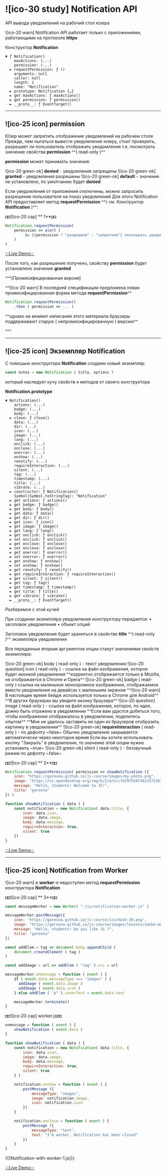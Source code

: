 # ![ico-30 study] Notification API

API вывода уведомлений на рабочий стол юзера

![ico-20 warn] Notification API работает только с приложениями, работающими на протоколе **https**

Конструктор **Notification**

~~~console
▼ ƒ Notification()
    maxActions: (...)
    permission: (...)
  ► requestPermission: ƒ ()
    arguments: null
    caller: null
    length: 1
    name: "Notification"
  ► prototype: Notification {…}
  ► get maxActions: ƒ maxActions()
  ► get permission: ƒ permission()
  ► __proto__: ƒ EventTarget()
~~~

___________________________________________

## ![ico-25 icon] permission

Юзер может запретить отображение уведомлений на рабочем столе
Прежде, чем пытаться вывести уведомление юзеру, стоит проверить, разрешает ли пользователь отображать уведомления
т.е. посмотреть значение свойства **permission** ^^( read-only )^^

**permission** может принимать значения:

![ico-20 green-ok] **denied**  - уведомления запрещены
![ico-20 green-ok] **granted** - уведомления разрешены
![ico-20 green-ok] **default** - значение не установлено, по умолчанию будет **denied**

Если уведомления от приложения отключены, можно запросить разрешение пользователя на показ уведомлений
Для этого Notification API предоставляет метод **requestPermission**
^^( см. Конструктор **Notification** )^^:

◘◘![ico-20 cap] ** 1**◘◘

~~~js
Notification.requestPermission(
    permission => alert (
        `Вы ${permission ? "разрешили" : "запретили"} показывать уведомления приложению ${location.host}`
    )
)
~~~

[:::Live Demo:::](https://garevna.github.io/js-samples/#44)

После того, как разрешение получено, свойству **permission** будет установлено значение **granted**

^^^[Промисифицированная версия]

^^![ico-20 warn] В последней спецификации предложена новая промисифицированная форма метода **requestPermission**^^

~~~js
Notification.requestPermission()
    .then ( permission => ... )
~~~

^^однако на момент написания этого материала браузеры поддерживают старую ( непромисифицированную ) версию^^

^^^
____________________________

## ![ico-25 icon] Экземпляр Notification

С помошью конструктора **Notification** создаем новый экземпляр:

~~~js
const notes = new Notification ( title, options )
~~~

который наследует кучу свойств и методов от своего конструктора

**Notification.prototype**

~~~~console
▼ Notification()
    actions: (...)
    badge: (...)
    body: (...)
  ► close: ƒ close()
    data: (...)
    dir: (...)
    icon: (...)
    image: (...)
    lang: (...)
    onclick: (...)
    onclose: (...)
    onerror: (...)
    onshow: (...)
    renotify: (...)
    requireInteraction: (...)
    silent: (...)
    tag: (...)
    timestamp: (...)
    title: (...)
    vibrate: (...)
  ► constructor: ƒ Notification()
    Symbol(Symbol.toStringTag): "Notification"
  ► get actions: ƒ actions()
  ► get badge: ƒ badge()
  ► get body: ƒ body()
  ► get data: ƒ data()
  ► get dir: ƒ dir()
  ► get icon: ƒ icon()
  ► get image: ƒ image()
  ► get lang: ƒ lang()
  ► get onclick: ƒ onclick()
  ► set onclick: ƒ onclick()
  ► get onclose: ƒ onclose()
  ► set onclose: ƒ onclose()
  ► get onerror: ƒ onerror()
  ► set onerror: ƒ onerror()
  ► get onshow: ƒ onshow()
  ► set onshow: ƒ onshow()
  ► get renotify: ƒ renotify()
  ► get requireInteraction: ƒ requireInteraction()
  ► get silent: ƒ silent()
  ► get tag: ƒ tag()
  ► get timestamp: ƒ timestamp()
  ► get title: ƒ title()
  ► get vibrate: ƒ vibrate()
  ► __proto__: ƒ EventTarget()
~~~~

Разберемся с этой кучей

При создании экземпляра уведомления конструктору передается:
• заголовок уведомления
• объект опций

Заголовок уведомления будет храниться в свойстве **title** ^^( read-only )^^ экземпляра уведомления

Все переданные вторым аргументом опции станут значениями свойств экземпляра:

![ico-20 green-ok] body ( read-only ) - текст уведомления
![ico-20 question] icon ( read-only ) - ссылка на файл изображения, которое будет иконкой уведомления
^^корректно отображается только в Mozilla, не отображается в Chrome и Opera^^
![ico-20 green-ok] badge ( read-only )
ссылка на маленькое монохромное изображение, отображаемое вместо уведомления на девайсах с маленьким экраном
^^![ico-20 warn] В настоящее время бейдж используется только в Chrome для Android^^
^^В других браузерах вы увидите иконку браузера^^
![ico-20 question] image ( read-only ) - ссылка на файл изображения, которое, по идее, дожно быть отражено в уведомлении
^^Если вам удастся добиться того, чтобы изображение отображалось в уведомлении, поделитесь опытом^^
^^Мне не удалось заставить ни один из браузеров отобразить картинку в уведомлении^^
![ico-20 green-ok] **requireInteraction** ( read-only ) - по дефолту ~false~
Обычно уведомление закрывается автоматически через некоторое время
Если вы хотите использовать кнопку "Закрыть" в уведомлении, то значение этой опции нужно установить ~true~
![ico-20 green-ok] silent ( read-only ) - беззвучный режим
по дефолту ~false~


◘◘![ico-20 cap] ** 2**◘◘

~~~js
Notification.requestPermission( permission => showNotification ({
    icon: "https://garevna.github.io/js-course/images/my-photo.png",
    image: "https://cn.opendesktop.org/img/b/2/d/5/cfd19f550736133723633e53ba0b05def2e4.jpg",
    message: "Hello, students! Welcome to JS!",
    title: "garevna"
}) )

function showNotification ( data ) {
    const notification = new Notification( data.title, {
        icon: data.icon,
        image: data.image,
        body: data.message,
        requireInteraction: true,
        silent: true
    })
}
~~~

[:::Live Demo:::](https://garevna.github.io/js-samples/#45)
______________________________________________________________

## ![ico-25 icon] Notification from Worker

![ico-20 warn] в **worker**-е недоступен метод **requestPermission** конструктора **Notification**

◘◘![ico-20 cap] ** 3**◘◘

~~~js
const messageWorker = new Worker( "./js/notification-worker.js" )

messageWorker.postMessage({
    icon: 'https://garevna.github.io/js-course/ico/bash-20.png',
    image: "https://garevna.github.io/js-course/images/lessons/smoke-monkey.gif",
    message: "Hello, students! Do you like JS ?",
    title: "garevna"
})

const addElem = tag => document.body.appendChild (
    document.createElement ( tag )
)

const addImage = url => addElem ( "img" ).src = url

messageWorker.onmessage = function ( event ) {
    if ( event.data.messageType === "images" ) {
      addImage ( event.data.image )
      addImage ( event.data.icon )
    } else addElem ( "p" ).innerText = event.data.text

    messageWorker.terminate()
}
~~~

◘◘![ico-20 cap] worker.js◘◘

~~~js
onmessage = function ( event ) {
    showNotification ( event.data )
}

function showNotification ( data ) {
    const notification = new Notification( data.title, {
        icon: data.icon,
        image: data.image,
        body: data.message,
        requireInteraction: true,
        silent: true
    } )

    notification.onshow = function ( event ) {
        postMessage ({
            messageType: "images",
            image: notification.image,
            icon: notification.icon
        })
    }

    notification.onclose = function ( event ) {
        postMessage ({
            messageType: "text",
            text: "I'm worker. Notification has been closed"
        })
    }
}
~~~

{{{Notification-with-worker-1.js}}}

[:::Live Demo:::](https://garevna.github.io/js-samples/#46)
